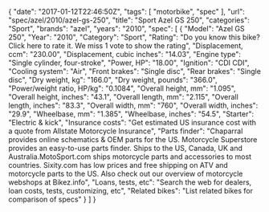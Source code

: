 {
    "date": "2017-01-12T22:46:50Z",
    "tags": [
        "motorbike",
        "spec"
    ],
    "url": "spec\/azel\/2010\/azel-gs-250",
    "title": "Sport Azel GS 250",
    "categories": "Sport",
    "brands": "azel",
    "years": "2010",
    "spec": [
        {
            "Model": "Azel GS 250",
            "Year": "2010",
            "Category": "Sport",
            "Rating": "Do you know this bike?Click here to rate it. We miss 1 vote to show the rating",
            "Displacement, ccm": "230.00",
            "Displacement, cubic inches": "14.03",
            "Engine type": "Single cylinder, four-stroke",
            "Power, HP": "18.00",
            "Ignition": "CDI CDI",
            "Cooling system": "Air",
            "Front brakes": "Single disc",
            "Rear brakes": "Single disc",
            "Dry weight, kg": "166.0",
            "Dry weight, pounds": "366.0",
            "Power\/weight ratio, HP\/kg": "0.1084",
            "Overall height, mm": "1.095",
            "Overall height, inches": "43.1",
            "Overall length, mm": "2.115",
            "Overall length, inches": "83.3",
            "Overall width, mm": "760",
            "Overall width, inches": "29.9",
            "Wheelbase, mm": "1.385",
            "Wheelbase, inches": "54.5",
            "Starter": "Electric & kick",
            "Insurance costs": "Get estimated US insurance cost with a quote from Allstate Motorcycle Insurance",
            "Parts finder": "Chaparral provides online schematics & OEM parts for the US.   Motorcycle Superstore provides an easy-to-use parts finder. Ships to the US, Canada, UK and Australia.MotoSport.com ships motorcycle parts and accessories to most countries.    Sixity.com has low prices and free shipping on ATV and motorcycle parts to the US. Also check out our overview of motorcycle webshops at Bikez.info",
            "Loans, tests, etc": "Search the web for dealers, loan costs, tests, customizing, etc",
            "Related bikes": "List related bikes for comparison of specs"
        }
    ]
}